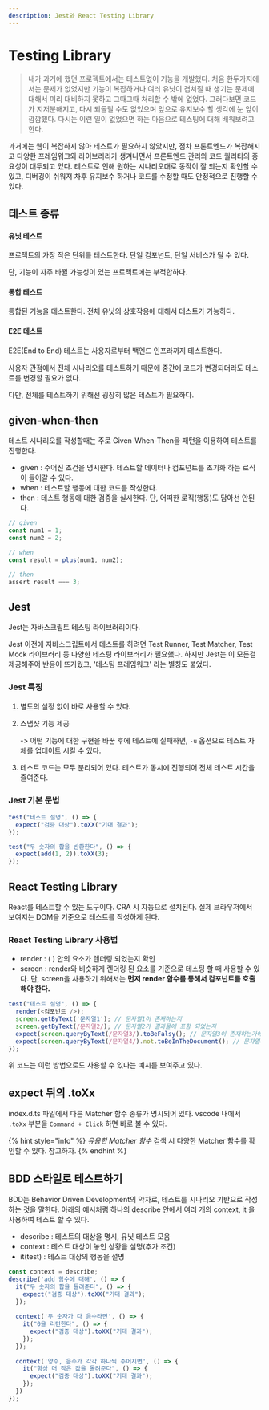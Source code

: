 ```yaml
---
description: Jest와 React Testing Library
---
```


# Testing Library

> 내가 과거에 했던 프로젝트에서는 테스트없이 기능을 개발했다. 처음 한두가지에서는 문제가 없었지만 기능이 복잡하거나 여러 유닛이 겹쳐질 때 생기는 문제에 대해서 미리 대비하지 못하고 그때그때 처리할 수 밖에 없었다. 그러다보면 코드가 지저분해지고, 다시 되돌릴 수도 없었으며 앞으로 유지보수 할 생각에 눈 앞이 깜깜했다. 다시는 이런 일이 없었으면 하는 마음으로 테스팅에 대해 배워보려고 한다.

과거에는 웹이 복잡하지 않아 테스트가 필요하지 않았지만, 점차 프론트엔드가 복잡해지고 다양한 프레임워크와 라이브러리가 생겨나면서 프론트엔드 관리와 코드 퀄리티의 중요성이 대두되고 있다. 테스트로 인해 원하는 시나리오대로 동작이 잘 되는지 확인할 수 있고, 디버깅이 쉬워져 차후 유지보수 하거나 코드를 수정할 때도 안정적으로 진행할 수 있다.



## 테스트 종류

#### 유닛 테스트&#x20;

프로젝트의 가장 작은 단위를 테스트한다. 단일 컴포넌트, 단일 서비스가 될 수 있다.&#x20;

단, 기능이 자주 바뀔 가능성이 있는 프로젝트에는 부적합하다.

#### 통합 테스트

통합된 기능을 테스트한다. 전체 유닛의 상호작용에 대해서 테스트가 가능하다.

#### E2E 테스트

E2E(End to End) 테스트는 사용자로부터 백엔드 인프라까지 테스트한다.&#x20;

사용자 관점에서 전체 시나리오를 테스트하기 때문에 중간에 코드가 변경되더라도 테스트를 변경할 필요가 없다.

다만, 전체를 테스트하기 위해선 굉장히 많은 테스트가 필요하다.



## given-when-then

테스트 시나리오를 작성할때는 주로 Given-When-Then을 패턴을 이용하여 테스트를 진행한다.

* given : 주어진 조건을 명시한다. 테스트할 데이터나 컴포넌트를 초기화 하는 로직이 들어갈 수 있다.
* when : 테스트할 행동에 대한 코드를 작성한다.
* then : 테스트 행동에 대한 검증을 실시한다. 단, 어떠한 로직(행동)도 담아선 안된다.

```javascript
// given
const num1 = 1;
const num2 = 2;

// when
const result = plus(num1, num2);

// then
assert result === 3;
```



## Jest

Jest는 자바스크립트 테스팅 라이브러리이다.&#x20;

Jest 이전에 자바스크립트에서 테스트를 하려면 Test Runner, Test Matcher, Test Mock 라이브러리 등 다양한 테스팅 라이브러리가 필요했다. 하지만 Jest는 이 모든걸 제공해주어 반응이 뜨거웠고, '테스팅 프레임워크' 라는 별칭도 붙었다.

### Jest 특징

1. 별도의 설정 없이 바로 사용할 수 있다.
2.  스냅샷 기능 제공

    \-> 어떤 기능에 대한 구현을 바꾼 후에 테스트에 실패하면, `-u` 옵션으로 테스트 자체를 업데이트 시킬 수 있다.
3. 테스트 코드는 모두 분리되어 있다. 테스트가 동시에 진행되어 전체 테스트 시간을 줄여준다.

### Jest 기본 문법

```javascript
test("테스트 설명", () => {
  expect("검증 대상").toXX("기대 결과");
});

test("두 숫자의 합을 반환한다", () => {
  expect(add(1, 2)).toXX(3);
});
```



## React Testing Library&#x20;

React를 테스트할 수 있는 도구이다. CRA 시 자동으로 설치된다. 실제 브라우저에서 보여지는 DOM을 기준으로 테스트를 작성하게 된다.

### React Testing Library 사용법

* render : ( ) 안의 요소가 렌더링 되었는지 확인
* screen : render와 비슷하게 렌더링 된 요소를 기준으로 테스팅 할 때 사용할 수 있다. 단, screen을 사용하기 위해서는 **먼저 render 함수를 통해서 컴포넌트를 호출해야 한다.**

```javascript
test("테스트 설명", () => {
  render(<컴포넌트 />);
  screen.getByText('문자열1'); // 문자열1이 존재하는지
  screen.getByText(/문자열2/); // 문자열2가 결과물에 포함 되었는지
  expect(screen.queryByText(/문자열3/).toBeFalsy(); // 문자열3이 존재하는가에 대한 결과가 falsy 인지
  expect(screen.queryByText(/문자열4/).not.toBeInTheDocument(); // 문자열4을 찾아봤는데 없는지
});
```

위 코드는 이런 방법으로도 사용할 수 있다는 예시를 보여주고 있다.



## expect 뒤의 .toXx

index.d.ts 파일에서 다른 Matcher 함수 종류가 명시되어 있다. vscode 내에서 `.toXx` 부분을 `Command + Click` 하면 바로 볼 수 있다.

{% hint style="info" %}
_유용한 Matcher 함수_ 검색 시 다양한 Matcher 함수를 확인할 수 있다. 참고하자.
{% endhint %}

_<mark style="background-color:yellow;"></mark>_

## BDD 스타일로 테스트하기

BDD는 Behavior Driven Development의 약자로, 테스트를 시나리오 기반으로 작성하는 것을 말한다. 아래의 예시처럼 하나의 describe 안에서 여러 개의 context, it 을 사용하여 테스트 할 수 있다.

* describe : 테스트의 대상을 명시, 유닛 테스트 모음
* context : 테스트 대상이 놓인 상황을 설명(추가 조건)
* it(test) : 테스트 대상의 행동을 설명

```javascript
const context = describe;
describe('add 함수에 대해', () => {
  it("두 숫자의 합을 돌려준다", () => {
    expect("검증 대상").toXX("기대 결과");
  });
    
  context('두 숫자가 다 음수라면', () => {
    it("0을 리턴한다", () => {
      expect("검증 대상").toXX("기대 결과");
    });
  });
  
  context('양수, 음수가 각각 하나씩 주어지면', () => {
    it("항상 더 작은 값을 돌려준다", () => {
      expect("검증 대상").toXX("기대 결과");
    });
  })
});
```
